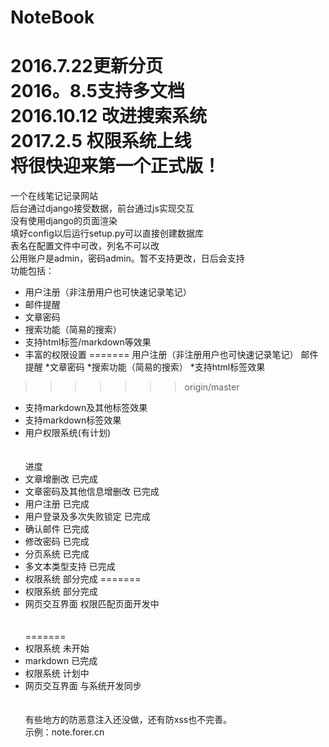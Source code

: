 # NoteBook<br>
2016.7.22更新分页<br>
2016。8.5支持多文档<br>
2016.10.12 改进搜索系统<br>
2017.2.5 权限系统上线<br>
将很快迎来第一个正式版！<br>
=======
一个在线笔记记录网站<br>
后台通过django接受数据，前台通过js实现交互<br>
没有使用django的页面渲染<br>
填好config以后运行setup.py可以直接创建数据库<br>
表名在配置文件中可改，列名不可以改<br>
公用账户是admin，密码admin。暂不支持更改，日后会支持<br>
功能包括：<br>
* 用户注册（非注册用户也可快速记录笔记）
* 邮件提醒
* 文章密码
* 搜索功能（简易的搜索）
* 支持html标签/markdown等效果
* 丰富的权限设置
=======
用户注册（非注册用户也可快速记录笔记）
邮件提醒
*文章密码
*搜索功能（简易的搜索）
*支持html标签效果
>>>>>>> origin/master
* 支持markdown及其他标签效果
* 支持markdown标签效果
* 用户权限系统(有计划)<br><br><br>
进度
* 文章增删改 已完成
* 文章密码及其他信息增删改 已完成
* 用户注册 已完成
* 用户登录及多次失败锁定 已完成
* 确认邮件 已完成
* 修改密码 已完成
* 分页系统 已完成
* 多文本类型支持 已完成
* 权限系统 部分完成
=======
* 权限系统 部分完成
* 网页交互界面 权限匹配页面开发中<br><br><br>
=======
* 权限系统 未开始
* markdown 已完成
* 权限系统 计划中
* 网页交互界面 与系统开发同步<br><br><br>
有些地方的防恶意注入还没做，还有防xss也不完善。<br>
示例：note.forer.cn<br>
